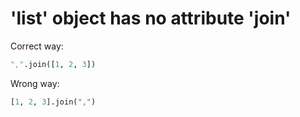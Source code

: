 # 'list' object has no attribute 'join'

Correct way:

```python
",".join([1, 2, 3])
```

Wrong way:

```python
[1, 2, 3].join(",")
```
